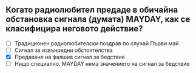 ## Когато радиолюбител предаде в обичайна обстановка сигнала (думата) MAYDAY, как се класифицира неговото действие?

<!-- Верният отговор е отбелязан с [X] -->

- [ ] Традиционен радиолюбителски поздрав по случай Първи май
- [ ] Сигнал за извънредни обстоятелства
- [X] Предаване на фалшив сигнал за бедствие
- [ ] Нищо специално. MAYDAY няма значението на сигнал за бедствие
